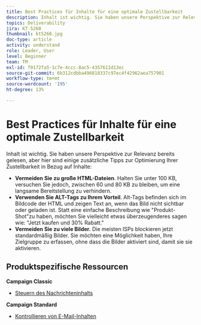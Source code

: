 ```yaml
---
title: Best Practices für Inhalte für eine optimale Zustellbarkeit
description: Inhalt ist wichtig. Sie haben unsere Perspektive zur Relevanz bereits gelesen, aber hier sind einige zusätzliche Tipps zur Optimierung Ihrer Zustellbarkeit in Bezug auf Inhalte.
topics: Deliverability
jira: KT-5260
thumbnail: kt5260.jpg
doc-type: article
activity: understand
role: Leader, User
level: Beginner
team: TM
exl-id: f0172fa5-1c7e-4ccc-8ac5-4357611d13ec
source-git-commit: 6b312cdbba496818337c97ec4f42962aea757901
workflow-type: tm+mt
source-wordcount: '195'
ht-degree: 13%

---
```


# Best Practices für Inhalte für eine optimale Zustellbarkeit

Inhalt ist wichtig. Sie haben unsere Perspektive zur Relevanz bereits gelesen, aber hier sind einige zusätzliche Tipps zur Optimierung Ihrer Zustellbarkeit in Bezug auf Inhalte:

* **Vermeiden Sie zu große HTML-Dateien**. Halten Sie unter 100 KB, versuchen Sie jedoch, zwischen 60 und 80 KB zu bleiben, um eine langsame Bereitstellung zu verhindern.
* **Verwenden Sie ALT-Tags zu Ihrem Vorteil**. Alt-Tags befinden sich im Bildcode der HTML und zeigen Text an, wenn das Bild nicht sichtbar oder geladen ist. Statt eine einfache Beschreibung wie &quot;Produkt-Shot&quot;zu haben, möchten Sie vielleicht etwas überzeugenderes sagen wie: &quot;Jetzt kaufen und 30% Rabatt.&quot;
* **Vermeiden Sie zu viele Bilder.** Die meisten ISPs blockieren jetzt standardmäßig Bilder. Sie möchten eine Möglichkeit haben, Ihre Zielgruppe zu erfassen, ohne dass die Bilder aktiviert sind, damit sie sie aktivieren.

## Produktspezifische Ressourcen

**Campaign Classic**

* [Steuern des Nachrichteninhalts](https://experienceleague.adobe.com/docs/campaign-classic/using/sending-messages/deliverability-management/control-message-content.html)

**Campaign Standard**

* [Kontrollieren von E-Mail-Inhalten](https://experienceleague.adobe.com/docs/campaign-standard/using/testing-and-sending/managing-deliverability/control-email-content.html#testing-and-sending)
